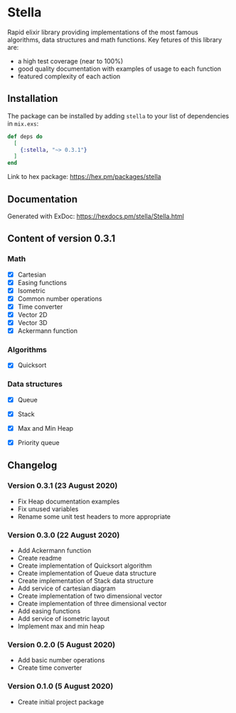 # Stella

Rapid elixir library providing implementations of the most famous algorithms, data structures and math functions. Key fetures of this library are:
- a high test coverage (near to 100%)
- good quality documentation with examples of usage to each function
- featured complexity of each action

## Installation

The package can be installed by adding `stella` to your list of dependencies in `mix.exs`:

```elixir
def deps do
  [
    {:stella, "~> 0.3.1"}
  ]
end
```

Link to hex package: https://hex.pm/packages/stella

## Documentation
Generated with ExDoc: https://hexdocs.pm/stella/Stella.html


## Content of version 0.3.1

### Math
- [x] Cartesian
- [x] Easing functions
- [x] Isometric
- [x] Common number operations
- [x] Time converter
- [x] Vector 2D
- [x] Vector 3D
- [x] Ackermann function

### Algorithms
- [x] Quicksort

### Data structures
- [x] Queue
- [x] Stack
- [x] Max and Min Heap
- [x] Priority queue


## Changelog

### Version 0.3.1 (23 August 2020)
- Fix Heap documentation examples
- Fix unused variables
- Rename some unit test headers to more appropriate

### Version 0.3.0 (22 August 2020)
- Add Ackermann function
- Create readme
- Create implementation of Quicksort algorithm
- Create implementation of Queue data structure
- Create implementation of Stack data structure
- Add service of cartesian diagram
- Create implementation of two dimensional vector 
- Create implementation of three dimensional vector 
- Add easing functions
- Add service of isometric layout
- Implement max and min heap


### Version 0.2.0 (5 August 2020)
- Add basic number operations
- Create time converter

### Version 0.1.0 (5 August 2020)
- Create initial project package

